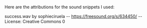 
Here are the attributions for the sound snippets I used:

success.wav by sophieciruela -- https://freesound.org/s/634450/ -- License: Creative Commons 0
